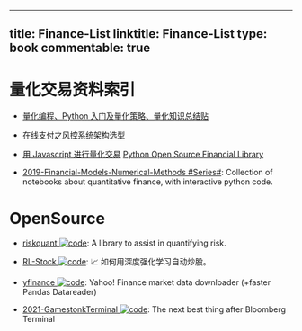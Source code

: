 
---
title: Finance-List
linktitle: Finance-List
type: book
commentable: true
---

# 量化交易资料索引

- [量化编程、Python 入门及量化策略、量化知识总结贴](https://xueqiu.com/7381621247/64925383)

- [在线支付之风控系统架构选型](http://www.infoq.com/cn/articles/risk-management-analysis-system)

- [用 Javascript 进行量化交易](https://github.com/zeropool/botvs) [Python Open Source Financial Library ](https://github.com/thalesians/pythalesians)

- [2019-Financial-Models-Numerical-Methods #Series#](https://github.com/cantaro86/Financial-Models-Numerical-Methods): Collection of notebooks about quantitative finance, with interactive python code.

# OpenSource

- [riskquant ![code](https://ng-tech.icu/assets/code.svg)](https://github.com/Netflix-Skunkworks/riskquant): A library to assist in quantifying risk.

- [RL-Stock ![code](https://ng-tech.icu/assets/code.svg)](https://github.com/wangshub/RL-Stock): 📈 如何用深度强化学习自动炒股。

- [yfinance ![code](https://ng-tech.icu/assets/code.svg)](https://github.com/ranaroussi/yfinance): Yahoo! Finance market data downloader (+faster Pandas Datareader)

- [2021-GamestonkTerminal ![code](https://ng-tech.icu/assets/code.svg)](https://github.com/DidierRLopes/GamestonkTerminal): The next best thing after Bloomberg Terminal

    
